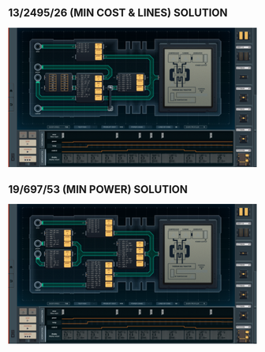 13/2495/26 (MIN COST & LINES) SOLUTION
--------------------------------------

![screenshot0](https://github.com/shiawasenahikari/Shenzhen-IO-Solutions/blob/master/038-thorium-reactor-status-monitor/screenshot0.png)

19/697/53 (MIN POWER) SOLUTION
------------------------------

![screenshot1](https://github.com/shiawasenahikari/Shenzhen-IO-Solutions/blob/master/038-thorium-reactor-status-monitor/screenshot1.png)
